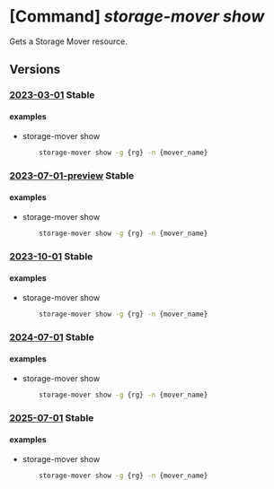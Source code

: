 # [Command] _storage-mover show_

Gets a Storage Mover resource.

## Versions

### [2023-03-01](/Resources/mgmt-plane/L3N1YnNjcmlwdGlvbnMve30vcmVzb3VyY2Vncm91cHMve30vcHJvdmlkZXJzL21pY3Jvc29mdC5zdG9yYWdlbW92ZXIvc3RvcmFnZW1vdmVycy97fQ==/2023-03-01.xml) **Stable**

<!-- mgmt-plane /subscriptions/{}/resourcegroups/{}/providers/microsoft.storagemover/storagemovers/{} 2023-03-01 -->

#### examples

- storage-mover show
    ```bash
        storage-mover show -g {rg} -n {mover_name}
    ```

### [2023-07-01-preview](/Resources/mgmt-plane/L3N1YnNjcmlwdGlvbnMve30vcmVzb3VyY2Vncm91cHMve30vcHJvdmlkZXJzL21pY3Jvc29mdC5zdG9yYWdlbW92ZXIvc3RvcmFnZW1vdmVycy97fQ==/2023-07-01-preview.xml) **Stable**

<!-- mgmt-plane /subscriptions/{}/resourcegroups/{}/providers/microsoft.storagemover/storagemovers/{} 2023-07-01-preview -->

#### examples

- storage-mover show
    ```bash
        storage-mover show -g {rg} -n {mover_name}
    ```

### [2023-10-01](/Resources/mgmt-plane/L3N1YnNjcmlwdGlvbnMve30vcmVzb3VyY2Vncm91cHMve30vcHJvdmlkZXJzL21pY3Jvc29mdC5zdG9yYWdlbW92ZXIvc3RvcmFnZW1vdmVycy97fQ==/2023-10-01.xml) **Stable**

<!-- mgmt-plane /subscriptions/{}/resourcegroups/{}/providers/microsoft.storagemover/storagemovers/{} 2023-10-01 -->

#### examples

- storage-mover show
    ```bash
        storage-mover show -g {rg} -n {mover_name}
    ```

### [2024-07-01](/Resources/mgmt-plane/L3N1YnNjcmlwdGlvbnMve30vcmVzb3VyY2Vncm91cHMve30vcHJvdmlkZXJzL21pY3Jvc29mdC5zdG9yYWdlbW92ZXIvc3RvcmFnZW1vdmVycy97fQ==/2024-07-01.xml) **Stable**

<!-- mgmt-plane /subscriptions/{}/resourcegroups/{}/providers/microsoft.storagemover/storagemovers/{} 2024-07-01 -->

#### examples

- storage-mover show
    ```bash
        storage-mover show -g {rg} -n {mover_name}
    ```

### [2025-07-01](/Resources/mgmt-plane/L3N1YnNjcmlwdGlvbnMve30vcmVzb3VyY2Vncm91cHMve30vcHJvdmlkZXJzL21pY3Jvc29mdC5zdG9yYWdlbW92ZXIvc3RvcmFnZW1vdmVycy97fQ==/2025-07-01.xml) **Stable**

<!-- mgmt-plane /subscriptions/{}/resourcegroups/{}/providers/microsoft.storagemover/storagemovers/{} 2025-07-01 -->

#### examples

- storage-mover show
    ```bash
        storage-mover show -g {rg} -n {mover_name}
    ```
